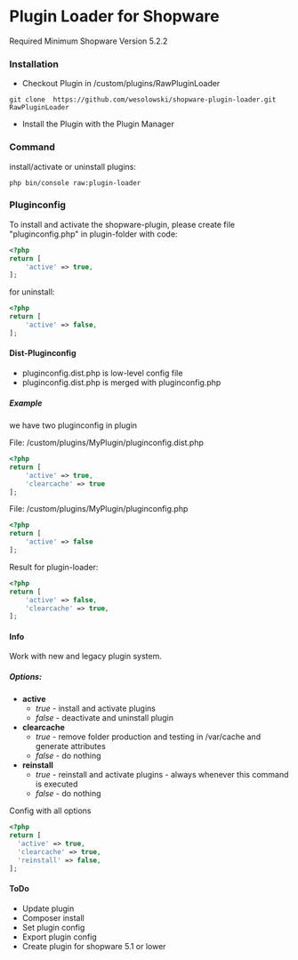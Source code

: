 # Plugin Loader for Shopware
Required Minimum Shopware Version 5.2.2

### Installation
* Checkout Plugin in /custom/plugins/RawPluginLoader
```
git clone  https://github.com/wesolowski/shopware-plugin-loader.git RawPluginLoader
```
* Install the Plugin with the Plugin Manager

### Command

install/activate or uninstall plugins:
```
php bin/console raw:plugin-loader
```

### Pluginconfig
To install and activate the shopware-plugin, please create file "pluginconfig.php" in plugin-folder with code:

```php
<?php
return [
    'active' => true,
];
```

for uninstall:

```php
<?php
return [
    'active' => false,
];
```

#### Dist-Pluginconfig

- pluginconfig.dist.php is low-level config file
- pluginconfig.dist.php is merged with pluginconfig.php

##### Example

we have two pluginconfig in plugin

File: /custom/plugins/MyPlugin/pluginconfig.dist.php
```php
<?php
return [
    'active' => true,
    'clearcache' => true
];
```

File: /custom/plugins/MyPlugin/pluginconfig.php
```php
<?php
return [
    'active' => false
];
```

Result for plugin-loader:
```php
<?php
return [
    'active' => false,
    'clearcache' => true,
];
```

#### Info

Work with new and legacy plugin system. 

##### Options:
- **active**
  - _true_ - install and activate plugins
  - _false_ - deactivate and uninstall plugin
- **clearcache**
  - _true_ - remove folder production and testing in /var/cache and generate attributes
  - _false_ - do nothing 
- **reinstall**
  - _true_ - reinstall and activate plugins - always whenever this command is executed
  - _false_ - do nothing
  

Config with all options
```php
<?php
return [
  'active' => true,
  'clearcache' => true,
  'reinstall' => false,
];
```
  
  
#### ToDo
* Update plugin
* Composer install
* Set plugin config
* Export plugin config
* Create plugin for shopware 5.1 or lower

